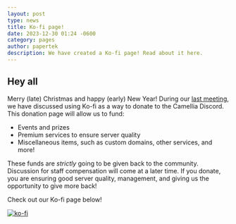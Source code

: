 ```yaml
---
layout: post
type: news
title: Ko-fi page!
date: 2023-12-30 01:24 -0600
category: pages
author: papertek
description: We have created a Ko-fi page! Read about it here.
---
```


## Hey all

Merry (late) Christmas and happy (early) New Year! During our [last meeting](https://drive.google.com/file/d/1cp8ELwVzsRuA7TcM7abMJpqCWSTwtltQ/view?usp=sharing), we have discussed using Ko-fi as a way to donate to the Camellia Discord. This donation page will allow us to fund:

- Events and prizes
- Premium services to ensure server quality
- Miscellaneous items, such as custom domains, other services, and more!

These funds are *strictly* going to be given back to the community. Discussion for staff compensation will come at a later time. If you donate, you are ensuring good server quality, management, and giving us the opportunity to give more back!

Check out our Ko-fi page below!

[![ko-fi](https://ko-fi.com/img/githubbutton_sm.svg)](https://ko-fi.com/P5P6SNZFW)
